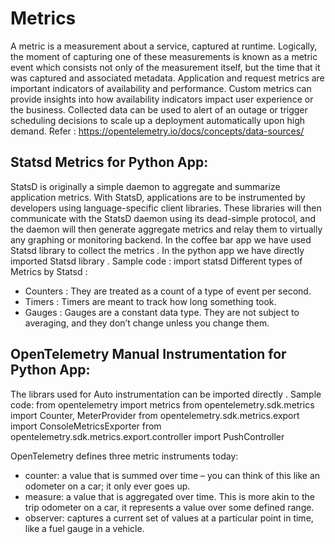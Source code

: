 # Metrics
A metric is a measurement about a service, captured at runtime. Logically, the moment of capturing one of these measurements is known as a metric event which consists not only of the measurement itself, but the time that it was captured and associated metadata.
Application and request metrics are important indicators of availability and performance. Custom metrics can provide insights into how availability indicators impact user experience or the business. Collected data can be used to alert of an outage or trigger scheduling decisions to scale up a deployment automatically upon high demand.
Refer : https://opentelemetry.io/docs/concepts/data-sources/

## Statsd Metrics for Python App:

StatsD is originally a simple daemon to aggregate and summarize application metrics. With StatsD, applications are to be instrumented by developers using language-specific client libraries. These libraries will then communicate with the StatsD daemon using its dead-simple protocol, and the daemon will then generate aggregate metrics and relay them to virtually any graphing or monitoring backend.
In the coffee bar app we have used Statsd library to collect the metrics . In the python app we have directly imported Statsd library . 
Sample code : 
    import statsd
Different types of Metrics by Statsd :
- Counters : They are treated as a count of a type of event per second.
- Timers : Timers are meant to track how long something took.
- Gauges : Gauges are a constant data type. They are not subject to averaging, and they don’t change unless you change them.


## OpenTelemetry Manual Instrumentation for Python App:
The librars used for Auto instrumentation can be imported directly . 
Sample code: 
    from opentelemetry import metrics
    from opentelemetry.sdk.metrics import Counter, MeterProvider
    from opentelemetry.sdk.metrics.export import ConsoleMetricsExporter
    from opentelemetry.sdk.metrics.export.controller import PushController


OpenTelemetry defines three metric instruments today:

- counter: a value that is summed over time – you can think of this like an odometer on a car; it only ever goes up.
- measure: a value that is aggregated over time. This is more akin to the trip odometer on a car, it represents a value over   some defined range.
- observer: captures a current set of values at a particular point in time, like a fuel gauge in a vehicle.
